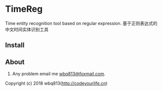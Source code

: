 # TimeReg

 Time entity recognition tool based on regular expression.
 基于正则表达式的中文时间实体识别工具


## Install


## About

1. Any problem email me wbq813@foxmail.com.

Copyright (c) 2018 wbq813(http://codeyourlife.cn)
